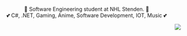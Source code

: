 <p align="center">
  👤 Software Engineering student at NHL Stenden. 👤
  <br>
  💕 C#, .NET, Gaming, Anime, Software Development, IOT, Music 💕
</p>
<img src="https://imgur.com/khg8D75.gif" align="right"/>
<br><br><br>
<p align="left">
  <a href="https://naamloos.dev/"></a>
</p>
